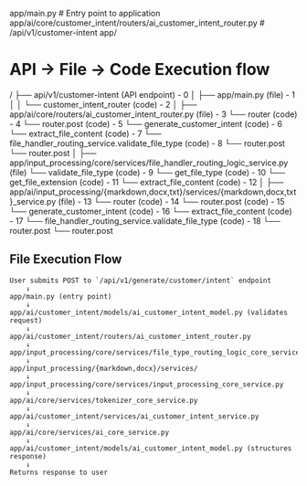 app/main.py # Entry point to application
app/ai/core/customer_intent/routers/ai_customer_intent_router.py # /api/v1/customer-intent
app/

# API -> File -> Code Execution flow

/
├── api/v1/customer-intent (API endpoint) - 0
│   ├── app/main.py (file) - 1
│   │   └── customer_intent_router (code) - 2
│   ├── app/ai/core/routers/ai_customer_intent_router.py (file) - 3
            └── router (code) - 4
                └── router.post (code) - 5
                    └── generate_customer_intent (code) - 6
                        └── extract_file_content (code) - 7
                            └── file_handler_routing_service.validate_file_type (code) - 8
                            └── router.post
                            └── router.post
│   ├── app/input_processing/core/services/file_handler_routing_logic_service.py (file)
            └── validate_file_type (code) - 9
                └── get_file_type (code) - 10
                    └── get_file_extension (code) - 11
                        └── extract_file_content (code) - 12
│   ├── app/ai/input_processing/{markdown,docx,txt}/services/{markdown,docx,txt}_service.py (file) - 13
            └── router (code) - 14
                └── router.post (code) - 15
                    └── generate_customer_intent (code) - 16
                        └── extract_file_content (code) - 17
                            └── file_handler_routing_service.validate_file_type (code) - 18
                            └── router.post
                            └── router.post

## File Execution Flow

```
User submits POST to `/api/v1/generate/customer/intent` endpoint
    ↓
app/main.py (entry point) 
    ↓
app/ai/customer_intent/models/ai_customer_intent_model.py (validates request) 
    ↓
app/ai/customer_intent/routers/ai_customer_intent_router.py 
    ↓
app/input_processing/core/services/file_type_routing_logic_core_services.py 
    ↓
app/input_processing/{markdown,docx}/services/ 
    ↓
app/input_processing/core/services/input_processing_core_service.py 
    ↓
app/ai/core/services/tokenizer_core_service.py 
    ↓
app/ai/customer_intent/services/ai_customer_intent_service.py 
    ↓
app/ai/core/services/ai_core_service.py 
    ↓
app/ai/customer_intent/models/ai_customer_intent_model.py (structures response) 
    ↓
Returns response to user
```
